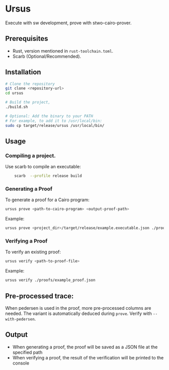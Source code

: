 # Ursus

Execute with sw development, prove with stwo-cairo-prover.

## Prerequisites

- Rust, version mentioned in `rust-toolchain.toml`.
- Scarb (Optional/Recommended).

## Installation

```bash
# Clone the repository
git clone <repository-url>
cd ursus

# Build the project,
./build.sh

# Optional: Add the binary to your PATH
# For example, to add it to /usr/local/bin:
sudo cp target/release/ursus /usr/local/bin/
```

## Usage

### Compiling a project.

Use scarb to compile an executable:
```bash
    scarb  --profile release build 
```

### Generating a Proof

To generate a proof for a Cairo program:

```bash
ursus prove <path-to-cairo-program> <output-proof-path>
```

Example:
```bash
ursus prove <project_dir>/target/release/example.executable.json ./proofs/example_proof.json
```

### Verifying a Proof

To verify an existing proof:

```bash
ursus verify <path-to-proof-file>
```

Example:
```bash
ursus verify ./proofs/example_proof.json
```

## Pre-processed trace:
When pedersen is used in the proof, more pre-processed columns are needed. The variant is automatically deduced during `prove`. 
Verify with `--with-pedersen`.

## Output

- When generating a proof, the proof will be saved as a JSON file at the specified path
- When verifying a proof, the result of the verification will be printed to the console
